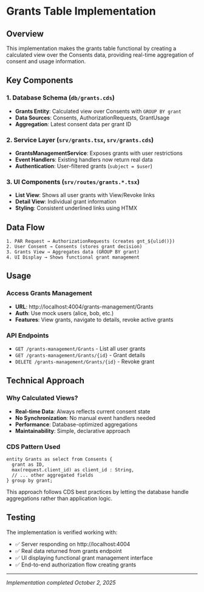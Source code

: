 # Grants Table Implementation

## Overview

This implementation makes the grants table functional by creating a calculated view over the Consents data, providing real-time aggregation of consent and usage information.

## Key Components

### 1. Database Schema (`db/grants.cds`)
- **Grants Entity**: Calculated view over Consents with `GROUP BY grant`
- **Data Sources**: Consents, AuthorizationRequests, GrantUsage
- **Aggregation**: Latest consent data per grant ID

### 2. Service Layer (`srv/grants.tsx`, `srv/grants.cds`)
- **GrantsManagementService**: Exposes grants with user restrictions
- **Event Handlers**: Existing handlers now return real data
- **Authentication**: User-filtered grants (`subject = $user`)

### 3. UI Components (`srv/routes/grants.*.tsx`)
- **List View**: Shows all user grants with View/Revoke links
- **Detail View**: Individual grant information
- **Styling**: Consistent underlined links using HTMX

## Data Flow

```
1. PAR Request → AuthorizationRequests (creates gnt_${ulid()})
2. User Consent → Consents (stores grant decision)
3. Grants View → Aggregates data (GROUP BY grant)
4. UI Display → Shows functional grant management
```

## Usage

### Access Grants Management
- **URL**: http://localhost:4004/grants-management/Grants
- **Auth**: Use mock users (alice, bob, etc.)
- **Features**: View grants, navigate to details, revoke active grants

### API Endpoints
- `GET /grants-management/Grants` - List all user grants
- `GET /grants-management/Grants/{id}` - Grant details
- `DELETE /grants-management/Grants/{id}` - Revoke grant

## Technical Approach

### Why Calculated Views?
- **Real-time Data**: Always reflects current consent state
- **No Synchronization**: No manual event handlers needed
- **Performance**: Database-optimized aggregations
- **Maintainability**: Simple, declarative approach

### CDS Pattern Used
```cds
entity Grants as select from Consents {
  grant as ID,
  max(request.client_id) as client_id : String,
  // ... other aggregated fields
} group by grant;
```

This approach follows CDS best practices by letting the database handle aggregations rather than application logic.

## Testing

The implementation is verified working with:
- ✅ Server responding on http://localhost:4004
- ✅ Real data returned from grants endpoint
- ✅ UI displaying functional grant management interface
- ✅ End-to-end authorization flow creating grants

---
*Implementation completed October 2, 2025*
